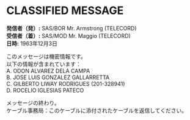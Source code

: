 # CLASSIFIED MESSAGE

**発信者（発）:** SAS/BOR Mr. Armstrong (TELECORD)  
**受信者（着）:** SAS/MOD Mr. Maggio (TELECORD)  
**日時:** 1963年12月3日

このメッセージは機密情報です。  
以下の情報が含まれています：  
A. ODON ALVAREZ DELA CAMPA  
B. JOSE LUIS GONZALEZ GALLARRETTA  
C. GILBERTO LIWAY RODRIGUES (201-328941)  
D. ROCELIO IGLESIAS PATECO  

メッセージの終わり。  
ケーブル事務局：このケーブルに添付されたケーブルを返信してください。